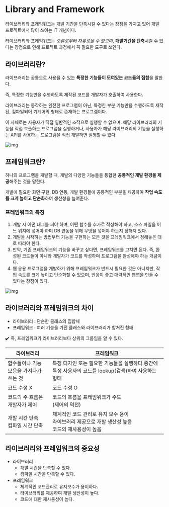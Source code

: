# Library and Framework



라이브러리와 프레임워크는 개발 기간을 단축시킬 수 있다는 장점을 가지고 있어 개발 프로젝트에서 많이 쓰이는 IT 개념이다.



라이브러리와 프레임워크는 *오류로부터 자유로울 수 있으며*, **개발기간을 단축**시킬 수 있다는 장점으로 인해 프로젝트 과정에서 꼭 필요한 도구로 쓰인다.



## 라이브러리란?

라이브러리는 공통으로 사용될 수 있는 **특정한 기능들이 모여있는 코드들의 집합**을 말한다.

즉, 특정한 기능만을 수행하도록 제작된 코드를 개발자가 호출하여 사용한다.

라이브러리는 동작하는 완전한 프로그램이 아닌, 특정한 부분 기능만을 수행하도록 제작된, 컴파일되어 기계어의 형태로 존재하는 프로그램이다.

이 자체로는 사용자가 직접 일반적인 조작으로 실행할 수 없으며, 해당 라이브러리의 기능을 직접 호출하는 프로그램을 실행하거나, 사용자가 해당 라이브러리의 기능을 실행하는 API를 사용하는 프로그램을 직접 개발하면 실행할 수 있다.

![img](https://postfiles.pstatic.net/MjAyMjA0MTFfMjk0/MDAxNjQ5NjczNjAwMzcx.awkwFTcpVjWHdotW618ZzHgpvtG4LRn7td7Srp2FyxMg.-HjIQUlNpzn3xquWg9-zSO75EfXakA57_KSAquLoOGIg.PNG.sw_maestro/004.png?type=w966)



## 프레임워크란?

하나의 프로그램을 개발할 때, 개발의 다양한 기능들을 통합한 **공통적인 개발 환경을 제공**해주는 것을 말한다.

개발에 필요한 화면 구현, DB 연동, 개발 환경들에 공통적인 부분을 제공하여 **작업 속도를 크게 높이고 단순화**하여 생산성을 높여준다.



### 프레임워크의 특징

1. 개발 시 어떤 태그를 써야 하며, 어떤 함수를 추가로 작성해야 하고, 소스 파일을 어느 위치에 넣어야 하며 DB 연동을 위해 무엇을 넣어야 하는지 정해져 있다.
2. 개발을 시작하는 방법부터 기능을 구현하는 모든 것을 프레임워크에서 정해놓은 대로 따라야 한다.
3. 만약, 기존 프레임워크의 기능을 바꾸고 싶다면, 프레임워크를 고치면 된다. 즉, 완성된 코드들이 아니라 개발자가 코드를 작성하며 프로그램을 완성해야 하는 개념이다.
4. 웹 응용 프로그램을 개발하기 위해 프레임워크가 반드시 필요한 것은 아니지만, 작업 속도를 크게 높이고 단순화할 수 있으며, 반응이 좋고 매력적인 웹앱을 만들 수 있다는 장점이 있다.

![img](https://postfiles.pstatic.net/MjAyMjA0MTFfMjc3/MDAxNjQ5NjczNjAwMzcy.YLeaQ7C1Q1uT4nPp-bpl_5kUICaAdnZOU242_r54Grsg.51RM-WZxJ8FeRn1WI_t8n_yaZpAqVgxtAXCKiVyLG-Yg.PNG.sw_maestro/006.png?type=w966)



## 라이브러리와 프레임워크의 차이

* 라이브러리 : 단순한 클래스의 집합체
* 프레임워크 : 여러 기능을 가진 클래스와 라이브러리가 합쳐진 형태

✔️ 즉, 프레임워크가 라이브러리보다 상위의 그룹임을 알 수 있다.

| 라이브러리                              | 프레임워크                                                   |
| --------------------------------------- | ------------------------------------------------------------ |
| 함수들이나 기능 모음을 가져다가 쓰는 것 | 특정 디자인 또는 필요한 기능들을 실행하다 중간에 특정 사용자의 코드를 lookup(검색)하여 사용하는 형태 |
| 코드 수정 X                             | 코드 수정 O                                                  |
| 코드의 주 흐름은 개발자가 제어          | 코드의 흐름을 프레임워크가 주도<br />(제어의 역전)           |
| 개발 시간 단축<br />컴파일 시간 단축    | 체계적인 코드 관리로 유지 보수 용이<br />라이브러리 제공으로 개발 생산성 높음<br />코드의 재사용성이 높음 |



## 라이브러리와 프레임워크의 중요성

* 라이브러리
  * 개발 시간을 단축할 수 있다.
  * 컴파일 시간을 단축할 수 있다.
* 프레임워크
  * 체계적인 코드관리로 유지보수가 용이하다.
  * 라이브러리를 제공하여 개발 생산성이 높다.
  * 코드에 대한 재사용성이 높다.